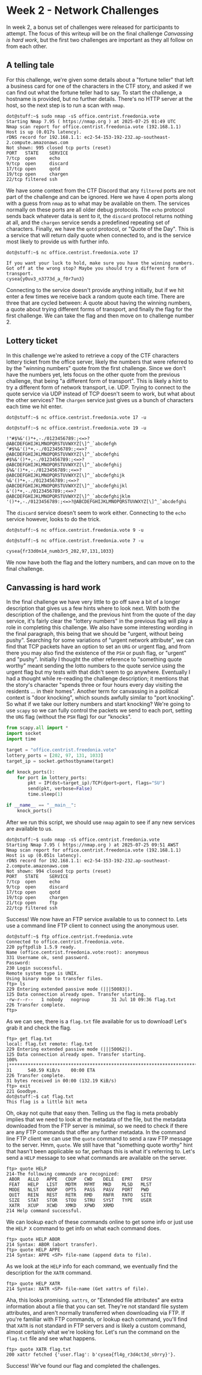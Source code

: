 # Week 2 - Network Challenges
In week 2, a bonus set of challenges were released for participants to attempt. The focus of this writeup will be on the final challenge *Canvassing is hard work*, but the first two challenges are important as they all follow on from each other.
## A telling tale 
For this challenge, we're given some details about a "fortune teller" that left a business card for one of the characters in the CTF story, and asked if we can find out what the fortune teller had to say. To start the challenge, a hostname is provided, but no further details. There's no HTTP server at the host, so the next step is to run a scan with `nmap`.
```
dot@stuff:~$ sudo nmap -sS office.centrist.freedonia.vote
Starting Nmap 7.95 ( https://nmap.org ) at 2025-07-25 01:49 UTC
Nmap scan report for office.centrist.freedonia.vote (192.168.1.1)
Host is up (0.017s latency).
rDNS record for 192.168.1.1: ec2-54-153-192-232.ap-southeast-2.compute.amazonaws.com
Not shown: 995 closed tcp ports (reset)
PORT   STATE    SERVICE
7/tcp  open     echo
9/tcp  open     discard
17/tcp open     qotd
19/tcp open     chargen
22/tcp filtered ssh
```
We have some context from the CTF Discord that any `filtered` ports are not part of the challenge and can be ignored. Here we have 4 open ports along with a guess from `nmap` as to what may be available on them. The services normally on these ports are all older debug protocols. The `echo` protocol sends back whatever data is sent to it, the `discard` protocol returns nothing at all, and the `chargen` service sends a predefined repeating set of characters. Finally, we have the `qotd` protocol, or "Quote of the Day". This is a service that will return daily quote when connected to, and is the service most likely to provide us with further info. 
```
dot@stuff:~$ nc office.centrist.freedonia.vote 17        

If you want your luck to hold, make sure you have the winning numbers.
Got off at the wrong stop? Maybe you should try a different form of transport.
cysea{y0uv3_n3773d_a_f0r7un3}
```
Connecting to the service doesn't provide anything initially, but if we hit enter a few times we receive back a random quote each time. There are three that are cycled between: A quote about having the winning numbers, a quote about trying different forms of transport, and finally the flag for the first challenge. We can take the flag and then move on to challenge number 2.
## Lottery ticket
In this challenge we're asked to retrieve a copy of the CTF characters lottery ticket from the office server, likely the numbers that were referred to by the "winning numbers" quote from the first challenge. Since we don't have the numbers yet, lets focus on the other quote from the previous challenge, that being "a different form of transport". This is likely a hint to try a different form of network transport, i.e. UDP.  Trying to connect to the quote service via UDP instead of TCP doesn't seem to work, but what about the other services? The `chargen` service just gives us a bunch of characters each time we hit enter.
```
dot@stuff:~$ nc office.centrist.freedonia.vote 17 -u

dot@stuff:~$ nc office.centrist.freedonia.vote 19 -u

!"#$%&'()*+,-./0123456789:;<=>?@ABCDEFGHIJKLMNOPQRSTUVWXYZ[\]^_`abcdefgh
"#$%&'()*+,-./0123456789:;<=>?@ABCDEFGHIJKLMNOPQRSTUVWXYZ[\]^_`abcdefghi
#$%&'()*+,-./0123456789:;<=>?@ABCDEFGHIJKLMNOPQRSTUVWXYZ[\]^_`abcdefghij
$%&'()*+,-./0123456789:;<=>?@ABCDEFGHIJKLMNOPQRSTUVWXYZ[\]^_`abcdefghijk
%&'()*+,-./0123456789:;<=>?@ABCDEFGHIJKLMNOPQRSTUVWXYZ[\]^_`abcdefghijkl
&'()*+,-./0123456789:;<=>?@ABCDEFGHIJKLMNOPQRSTUVWXYZ[\]^_`abcdefghijklm
'()*+,-./0123456789:;<=>?@ABCDEFGHIJKLMNOPQRSTUVWXYZ[\]^_`abcdefghi
```
The `discard` service doesn't seem to work either. Connecting to the `echo` service however, looks to do the trick.
```
dot@stuff:~$ nc office.centrist.freedonia.vote 9 -u 

dot@stuff:~$ nc office.centrist.freedonia.vote 7 -u

cysea{fr33d0n14_numb3r5_202,97,131,1033}
```
We now have both the flag and the lottery numbers, and can move on to the final challenge.
## Canvassing is hard work
In the final challenge we have very little to go off save a bit of a longer description that gives us a few hints where to look next. With both the description of the challenge, and the previous hint from the quote of the day service, it's fairly clear the "lottery numbers" in the previous flag will play a role in completing this challenge. We also have some interesting wording in the final paragraph, this being that we should be "urgent, without being pushy". Searching for some variations of "urgent network attribute", we can find that TCP packets have an option to set an `URG` or urgent flag, and from there you may also find the existence of the `PSH` or push flag, or "urgent" and "pushy".  Initially I thought the other reference to "something quote worthy" meant sending the lotto numbers to the quote service using the urgent flag but my tests with that didn't seem to go anywhere. Eventually I had a thought while re-reading the challenge description; it mentions that the story's character "spends three or four hours every day visiting the residents ... in their homes". Another term for canvassing in a political context is "door knocking", which sounds awfully similar to "port knocking". So what if we take our lottery numbers and start knocking? We're going to use `scapy` so we can fully control the packets we send to each port, setting the `URG` flag (without the `PSH` flag) for our "knocks".
```python
from scapy.all import *
import socket
import time

target = "office.centrist.freedonia.vote"
lottery_ports = [202, 97, 131, 1033]
target_ip = socket.gethostbyname(target)

def knock_ports():
    for port in lottery_ports:
        pkt = IP(dst=target_ip)/TCP(dport=port, flags="SU")
        send(pkt, verbose=False)
        time.sleep(1)

if __name__ == "__main__":
    knock_ports()
```
After we run this script, we should use `nmap` again to see if any new services are available to us.
```
dot@stuff:~$ sudo nmap -sS office.centrist.freedonia.vote
Starting Nmap 7.95 ( https://nmap.org ) at 2025-07-25 09:51 AWST
Nmap scan report for office.centrist.freedonia.vote (192.168.1.1)
Host is up (0.051s latency).
rDNS record for 192.168.1.1: ec2-54-153-192-232.ap-southeast-2.compute.amazonaws.com
Not shown: 994 closed tcp ports (reset)
PORT   STATE    SERVICE
7/tcp  open     echo
9/tcp  open     discard
17/tcp open     qotd
19/tcp open     chargen
21/tcp open     ftp
22/tcp filtered ssh
```
Success! We now have an FTP service available to us to connect to. Lets use a command line FTP client to connect using the anonymous user.
```
dot@stuff:~$ ftp office.centrist.freedonia.vote
Connected to office.centrist.freedonia.vote.
220 pyftpdlib 1.5.9 ready.
Name (office.centrist.freedonia.vote:root): anonymous
331 Username ok, send password.
Password: 
230 Login successful.
Remote system type is UNIX.
Using binary mode to transfer files.
ftp> ls
229 Entering extended passive mode (|||50083|).
125 Data connection already open. Transfer starting.
-rw-r--r--   1 nobody   nogroup        31 Jul 10 09:36 flag.txt
226 Transfer complete.
ftp> 
```
As we can see, there is a `flag.txt` file available for us to download! Let's grab it and check the flag.
```
ftp> get flag.txt
local: flag.txt remote: flag.txt
229 Entering extended passive mode (|||50062|).
125 Data connection already open. Transfer starting.
100% |*********************************************************************************************************************************************************|    31      540.59 KiB/s    00:00 ETA
226 Transfer complete.
31 bytes received in 00:00 (132.19 KiB/s)
ftp> exit
221 Goodbye.
dot@stuff:~$ cat flag.txt 
This flag is a little bit meta
```
Oh, okay not quite that easy then. Telling us the flag is meta probably implies that we need to look at the metadata of the file, but the metadata downloaded from the FTP server is minimal, so we need to check if there are any FTP commands that offer any further metadata. In the command line FTP client we can use the `quote` command to send a raw FTP message to the server. Hmm, `quote`. We still have that "something quote worthy" hint that hasn't been applicable so far, perhaps this is what it's referring to. Let's send a `HELP` message to see what commands are available on the server.
```
ftp> quote HELP
214-The following commands are recognized:
 ABOR   ALLO   APPE   CDUP   CWD    DELE   EPRT   EPSV  
 FEAT   HELP   LIST   MDTM   MFMT   MKD    MLSD   MLST  
 MODE   NLST   NOOP   OPTS   PASS   PASV   PORT   PWD   
 QUIT   REIN   REST   RETR   RMD    RNFR   RNTO   SITE  
 SIZE   STAT   STOR   STOU   STRU   SYST   TYPE   USER  
 XATR   XCUP   XCWD   XMKD   XPWD   XRMD  
214 Help command successful.
```
We can lookup each of these commands online to get some info or just use the `HELP X` command to get info on what each command does.
```
ftp> quote HELP ABOR
214 Syntax: ABOR (abort transfer).
ftp> quote HELP APPE
214 Syntax: APPE <SP> file-name (append data to file).
```
As we look at the `HELP` info for each command, we eventually find the description for the `XATR` command.
```
ftp> quote HELP XATR
214 Syntax: XATR <SP> file-name (Get xattrs of file).
```
Aha, this looks promising. `xattrs`, or "Extended file attributes" are extra information about a file that you can set. They're not standard file system attributes, and aren't normally transferred when downloading via FTP. If you're familiar with FTP commands, or lookup each command, you'll find that `XATR` is not standard in FTP servers and is likely a custom command, almost certainly what we're looking for. Let's run the command on the `flag.txt` file and see what happens.
```
ftp> quote XATR flag.txt
200 xattr fetched {'user.flag': b'cysea{fl4g_r3d4ct3d_s0rry}'}.
```
Success! We've found our flag and completed the challenges.